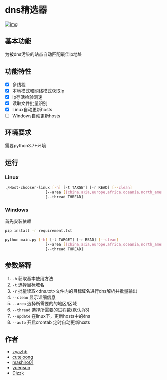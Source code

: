 # dns精选器
[![img](https://badgen.net/badge/license/MIT/blue)](https://github.com/zyazhb/Hosts-chooser/blob/master/LICENSE)
## 基本功能

为被dns污染的站点自动匹配最佳ip地址

## 功能特性
- [x]  多线程 
- [x]  本地模式和网络模式获取ip
- [x]  ip存活检验测速
- [x]  读取文件批量识别
- [x]  Linux自动更新hosts
- [ ]  Windows自动更新hosts

## 环境要求

需要python3.7+环境

## 运行

### Linux

```bash
./Host-chooser-linux [-h] [-t TARGET] [-r READ] [--clean]
                  [--area [{china,asia,europe,africa,oceania,north_america,south_america}]]
                  [--thread THREAD]
```

### Windows

首先安装依赖

```bash
pip install -r requirement.txt
```

```bash
python main.py [-h] [-t TARGET] [-r READ] [--clean]
                  [--area [{china,asia,europe,africa,oceania,north_america,south_america}]]
                  [--thread THREAD]
```

## 参数解释
1. `-h` 获取基本使用方法
2. `-t` 选择目标域名
3. `-r` 批量读取<dns.txt>文件内的目标域名进行dns解析并批量输出
4. `--clean` 显示详细信息
5. `--area` 选择所需要的的地区/区域
6. `--thread` 选择所需要的进程数(默认为3)
7. `--update` 在linux下，更新hosts中的dns
8. `--auto` 开启crontab 定时自动更新hosts


## 作者
- [zyazhb](https://github.com/zyazhb)
- [cuteloong](https://github.com/CuteLoong)
- [mashiro01](https://github.com/mashiro01)
- [yueqsun](https://github.com/yueqsun)
- [Dizzk](https://github.com/Dizzk)
